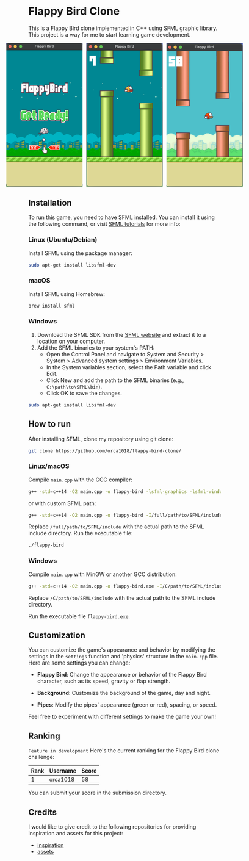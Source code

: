 # Flappy Bird Clone

This is a Flappy Bird clone implemented in C++ using SFML graphic library. This project is a way for me to start learning game development.

<div style="display:flex; justify-content:center;">
    <img src="screenshot/screenshot1.png" style="margin-right:10px;" width="200" />
    <img src="screenshot/screenshot2.png" style="margin-right:10px;" width="200" />
    <img src="screenshot/screenshot3.png" width="200" />
</div>

## Installation
To run this game, you need to have SFML installed. You can install it using the following command, or visit [SFML tutorials](https://www.sfml-dev.org/tutorials/2.6/) for more info:

### Linux (Ubuntu/Debian)
Install SFML using the package manager:

```bash
sudo apt-get install libsfml-dev
```

### macOS
Install SFML using Homebrew:

```bash
brew install sfml
```

### Windows
1. Download the SFML SDK from the [SFML website](https://www.sfml-dev.org/download.php) and extract it to a location on your computer.
2. Add the SFML binaries to your system's PATH:
   - Open the Control Panel and navigate to System and Security > System > Advanced system settings > Environment Variables.
   - In the System variables section, select the Path variable and click Edit.
   - Click New and add the path to the SFML binaries (e.g., `C:\path\to\SFML\bin`).
   - Click OK to save the changes.

```bash
sudo apt-get install libsfml-dev
```

## How to run
After installing SFML, clone my repository using git clone:

```bash
git clone https://github.com/orca1018/flappy-bird-clone/
```

### Linux/macOS
Compile `main.cpp` with the GCC compiler:

```bash
g++ -std=c++14 -O2 main.cpp -o flappy-bird -lsfml-graphics -lsfml-window -lsfml-system -lsfml-audio
```
or with custom SFML path:  

```bash
g++ -std=c++14 -O2 main.cpp -o flappy-bird -I/full/path/to/SFML/include -L/full/path/to/SFML/lib -lsfml-graphics -lsfml-window -lsfml-system -lsfml-audio

```

Replace `/full/path/to/SFML/include` with the actual path to the SFML include directory.
Run the executable file:

```bash
./flappy-bird
```

### Windows
Compile `main.cpp` with MinGW or another GCC distribution:
```bash
g++ -std=c++14 -O2 main.cpp -o flappy-bird.exe -I/C/path/to/SFML/include -L/C/path/to/SFML/lib -lsfml-graphics -lsfml-window -lsfml-system -lsfml-audio
```

Replace `/C/path/to/SFML/include` with the actual path to the SFML include directory.

Run the executable file `flappy-bird.exe`.

## Customization
You can customize the game's appearance and behavior by modifying the settings in the `settings` function and 'physics' structure in the `main.cpp` file. Here are some settings you can change:

- **Flappy Bird**: Change the appearance or behavior of the Flappy Bird character, such as its speed, gravity or flap strength.

- **Background**: Customize the background of the game, day and night.

- **Pipes**: Modify the pipes' appearance (green or red), spacing, or speed.

Feel free to experiment with different settings to make the game your own!

## Ranking
`Feature in development`
Here's the current ranking for the Flappy Bird clone challenge:

| Rank | Username       | Score |
|------|----------------|-------|
| 1    | orca1018       | 58    |

You can submit your score in the submission directory. 

## Credits
I would like to give credit to the following repositories for providing inspiration and assets for this project:
- [inspiration](https://github.com/DenizBasgoren/sfml-flappy-bird)
- [assets](https://github.com/samuelcust/flappy-bird-assets)

